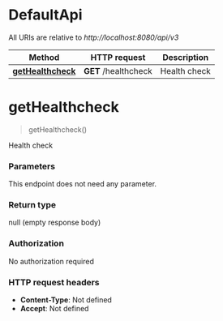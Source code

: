 # DefaultApi

All URIs are relative to *http://localhost:8080/api/v3*

| Method | HTTP request | Description |
|------------- | ------------- | -------------|
| [**getHealthcheck**](DefaultApi.md#getHealthcheck) | **GET** /healthcheck | Health check |


<a name="getHealthcheck"></a>
# **getHealthcheck**
> getHealthcheck()

Health check

### Parameters
This endpoint does not need any parameter.

### Return type

null (empty response body)

### Authorization

No authorization required

### HTTP request headers

- **Content-Type**: Not defined
- **Accept**: Not defined

